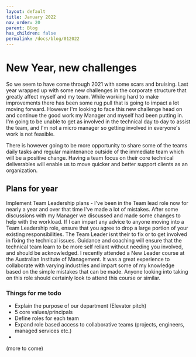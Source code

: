 ```yaml
---
layout: default
title: January 2022
nav_order: 20
parent: Blog
has_children: false
permalink: /docs/blog/012022
---
```


# New Year, new challenges

So we seem to have come through 2021 with some scars and bruising. Last year wrapped up with some new challenges in the corporate structure that greatly affect myself and my team. While working hard to make improvements there has been some rug pull that is going to impact a lot moving forward. However I'm looking to face this new challenge head on and continue the good work my Manager and myself had been putting in. I'm going to be unable to get as involved in the technical day to day to assist the team, and I'm not a micro manager so getting involved in everyone's work is not feasible.

There is however going to be more opportunity to share some of the teams daily tasks and regular maintenance outside of the immediate team which will be a positive change. Having a team focus on their core technical deliverables will enable us to move quicker and better support clients as an organization.

## Plans for year

Implement Team Leadership plans - I've been in the Team lead role now for nearly a year and over that time I've made a lot of mistakes. After some discussions with my Manager we discussed and made some changes to help with the workload. If I can impart any advice to anyone moving into a Team Leadership role, ensure that you agree to drop a large portion of your existing responsibilities. The Team Leader isnt their to fix or to get involved in fixing the technical issues. Guidance and coaching will ensure that the technical team learn to be more self reliant without needing you involved, and should be acknowledged.
I recently attended a New Leader course at the Australian Institute of Management. It was a great experience to collaborate with varying industries and impart some of my knowledge based on the simple mistakes that can be made. Anyone looking into taking on this role should certainly look to attend this course or similar.

### Things for me todo

- Explain the purpose of our department (Elevator pitch)
- 5 core values/principals
- Define roles for each team
- Expand role based access to collaborative teams (projects, engineers, managed services etc.)
- 
(more to come)